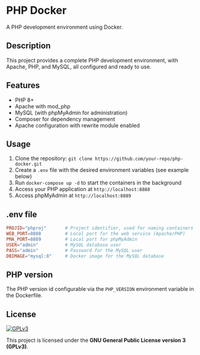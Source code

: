 # PHP Docker

A PHP development environment using Docker.

## Description

This project provides a complete PHP development environment, with Apache, PHP, and MySQL, all configured and ready to use.

## Features

* PHP 8+
* Apache with mod_php
* MySQL (with phpMyAdmin for administration)
* Composer for dependency management
* Apache configuration with rewrite module enabled

## Usage

1. Clone the repository: `git clone https://github.com/your-repo/php-docker.git`
2. Create a `.env` file with the desired environment variables (see example below)
3. Run `docker-compose up -d` to start the containers in the background
4. Access your PHP application at `http://localhost:8888`
5. Access phpMyAdmin at `http://localhost:8889`

## .env file

```makefile
PROJID="phproj"       # Project identifier, used for naming containers
WEB_PORT=8888         # Local port for the web service (Apache/PHP)
PMA_PORT=8889         # Local port for phpMyAdmin
USER="admin"          # MySQL database user
PASS="admin"          # Password for the MySQL user
DBIMAGE="mysql:8"     # Docker image for the MySQL database
```

## PHP version
The PHP version id configurable via the `PHP_VERSION` environment variable in the Dockerfile.

## License

[![GPLv3](https://www.gnu.org/graphics/gplv3-127x51.png)](https://www.gnu.org/licenses/gpl-3.0.html)

This project is licensed under the **GNU General Public License version 3 (GPLv3)**.
